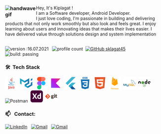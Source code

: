 
### <img alt="handwavegif" src="https://media.giphy.com/media/dWesBcTLavkZuG35MI/giphy.gif" width='100' align="left"/>

 
Hey, It's Kiplagat !
\
I am a Software developer, Android Developer. 
\
I just love coding, I'm passionate in building and delivering products that not only work smoothly but also look and feels great. I enjoy learning about users and innovating ideas that makes their lives easier. I have delivered value through solutions design and system implementation

\
![version :16.07.2021](https://img.shields.io/badge/version-16.07.2018-informational) &nbsp;
![profile count](https://komarev.com/ghpvc/?username=sklagat45&color=red)&nbsp;
[![GitHub sklagat45](https://img.shields.io/github/followers/Sklagat45?label=follow&style=social)](https://github.com/sklagat45)&nbsp;
![build: passing](https://img.shields.io/badge/build-passing-success)


<!-- ### 👨🏻‍💻 &nbsp; I'm Android Developer -->


### 🛠 &nbsp;Tech Stack

<p>
<img src="https://github.com/devicons/devicon/blob/master/icons/java/java-original-wordmark.svg" title="Java" alt="Java" width="40" height="40"/>&nbsp;
<img src="https://github.com/devicons/devicon/blob/master/icons/materialui/materialui-original.svg" title="Material UI" alt="Material UI" width="40" height="40"/>&nbsp;
<img src="https://github.com/devicons/devicon/blob/master/icons/figma/figma-original.svg" title="Figma" alt="Figma" width="40" height="40"/>&nbsp;
<img src="https://github.com/devicons/devicon/blob/master/icons/kotlin/kotlin-original.svg" title="Kotlin" alt="Kotlin" width="40" height="40"/>&nbsp;
<img src="https://github.com/devicons/devicon/blob/master/icons/flutter/flutter-original.svg" title="Flutter" alt="Flutter" width="40" height="40"/>&nbsp;
<img src="https://github.com/devicons/devicon/blob/master/icons/css3/css3-plain-wordmark.svg"  title="CSS3" alt="CSS" width="40" height="40"/>&nbsp;
<img src="https://github.com/devicons/devicon/blob/master/icons/html5/html5-original.svg" title="HTML5" alt="HTML" width="40" height="40"/>&nbsp;
<img src="https://github.com/devicons/devicon/blob/master/icons/firebase/firebase-plain-wordmark.svg" title="Firebase" alt="Firebase" width="40" height="40"/>&nbsp;
<img src="https://github.com/devicons/devicon/blob/master/icons/mysql/mysql-original-wordmark.svg" title="MySQL"  alt="MySQL" width="40" height="40"/>&nbsp;
<img src="https://github.com/devicons/devicon/blob/master/icons/nodejs/nodejs-original-wordmark.svg" title="NodeJS" alt="NodeJS" width="40" height="40"/>&nbsp;
<img src="https://www.vectorlogo.zone/logos/getpostman/getpostman-icon.svg" title="Postman"  alt="Postman" width="40" height="40"/>&nbsp;
<img src="https://github.com/devicons/devicon/blob/master/icons/xd/xd-plain.svg" title="Adobe Xd" alt="Adobe Xd" width="40" height="40"/>&nbsp;
<img src="https://github.com/devicons/devicon/blob/master/icons/git/git-original-wordmark.svg" title="Git" **alt="Git" width="40" height="40"/>&nbsp;
</p>





### 📫 &nbsp; Contact:


<a href="https://www.linkedin.com/in/samuel-kiplagat-0350b717a/" target="_blank"><img alt="LinkedIn" src="https://img.shields.io/badge/linkedin%20-%230077B5.svg?&style=flat&logo=linkedin&logoColor=white"/></a> &nbsp;
<a href="mailto:srklagat@gmail.com"><img alt="Gmail" src="https://img.shields.io/badge/Gmail-D14836?style=flat&logo=gmail&logoColor=white" /></a> &nbsp;
<a href="mailto:sklagat46@gmail.com"><img alt="Gmail" src="https://img.shields.io/badge/Gmail-D14836?style=flat&logo=gmail&logoColor=white" /></a> &nbsp;



<!-- ![My GitHub stats](https://github-readme-stats.vercel.app/api?username=sklagat45&show_icons=true&theme=dark)&nbsp; -->
<!-- [![Top Langs](https://github-readme-stats.vercel.app/api/top-langs/?username=sklagat45&layout=compact)](https://github.com/sklagat45/github-readme-stats) -->
